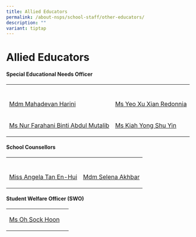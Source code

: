 ```yaml
---
title: Allied Educators
permalink: /about-nsps/school-staff/other-educators/
description: ""
variant: tiptap
---
```

<h1>Allied Educators</h1>
<h4>Special Educational Needs Officer</h4>
<table style="minWidth: 50px">
<colgroup>
<col>
<col>
</colgroup>
<tbody>
<tr>
<th rowspan="1" colspan="1">
<p></p>
</th>
<th rowspan="1" colspan="1">
<p></p>
</th>
</tr>
<tr>
<td rowspan="1" colspan="1">
<p><a href="mailto:mahadevan_harini@schools.gov.sg" rel="noopener nofollow" target="_blank">Mdm Mahadevan Harini</a>
</p>
</td>
<td rowspan="1" colspan="1">
<p><a href="mailto:yeo_xiu_xian_redonnia@schools.gov.sg" rel="noopener nofollow" target="_blank">Ms Yeo Xu Xian Redonnia</a>
</p>
</td>
</tr>
<tr>
<td rowspan="1" colspan="1">
<p><a href="mailto:nur_farahani_abdul_mutalib@schools.gov.sg" rel="noopener nofollow" target="_blank">Ms Nur Farahani Binti Abdul Mutalib</a>
</p>
</td>
<td rowspan="1" colspan="1">
<p><a href="mailto:Kiah_Yong_Shu_Yin@schools.gov.sg" rel="noopener nofollow" target="_blank">Ms Kiah Yong Shu Yin</a>
</p>
</td>
</tr>
</tbody>
</table>
<h4>School Counsellors</h4>
<table style="minWidth: 50px">
<colgroup>
<col>
<col>
</colgroup>
<tbody>
<tr>
<th rowspan="1" colspan="1">
<p></p>
</th>
<th rowspan="1" colspan="1">
<p></p>
</th>
</tr>
<tr>
<td rowspan="1" colspan="1">
<p><a href="mailto:tan_en-hui_angela@schools.gov.sg" rel="noopener nofollow" target="_blank">Miss Angela Tan En-Hui</a>
</p>
</td>
<td rowspan="1" colspan="1">
<p><a href="mailto:selena_akhbar@schools.gov.sg" rel="noopener nofollow" target="_blank">Mdm Selena Akhbar</a>
</p>
</td>
</tr>
</tbody>
</table>
<h4>Student Welfare Officer (SWO)</h4>
<table style="minWidth: 50px">
<colgroup>
<col>
<col>
</colgroup>
<tbody>
<tr>
<td rowspan="1" colspan="1">
<p><a href="mailto:oh_sock_hoon@schools.gov.sg" rel="noopener nofollow" target="_blank">Ms Oh Sock Hoon</a>
</p>
</td>
<td rowspan="1" colspan="1">
<p></p>
</td>
</tr>
</tbody>
</table>
<p></p>